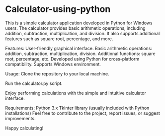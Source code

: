 # Calculator-using-python

This is a simple calculator application developed in Python for Windows users. The calculator provides basic arithmetic operations, including addition, subtraction, multiplication, and division. It also supports additional features such as square root, percentage, and more.

Features:
User-friendly graphical interface.
Basic arithmetic operations: addition, subtraction, multiplication, division.
Additional functions: square root, percentage, etc.
Developed using Python for cross-platform compatibility.
Supports Windows environment.

Usage:
Clone the repository to your local machine.

Run the calculator.py script.

Enjoy performing calculations with the simple and intuitive calculator interface.

Requirements:
Python 3.x
Tkinter library (usually included with Python installations)
Feel free to contribute to the project, report issues, or suggest improvements. 

Happy calculating!
